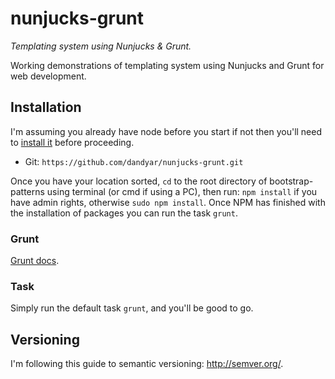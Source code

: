 # nunjucks-grunt
_Templating system using Nunjucks &amp; Grunt._

Working demonstrations of templating system using Nunjucks and Grunt for web development.

## Installation

I'm assuming you already have node before you start if not then you'll need to [install it](https://nodejs.org/en/) before proceeding.

* Git: `https://github.com/dandyar/nunjucks-grunt.git`

Once you have your location sorted, `cd` to the root directory of bootstrap-patterns using terminal (or cmd if using a PC), then run: `npm install` if you have admin rights, otherwise `sudo npm install`. Once NPM has finished with the installation of packages you can run the task `grunt`.

### Grunt

[Grunt docs](http://gruntjs.com/getting-started).

### Task

Simply run the default task `grunt`, and you'll be good to go.

## Versioning

I'm following this guide to semantic versioning: http://semver.org/.

